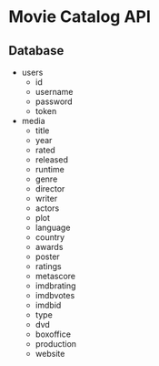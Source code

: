 # Movie Catalog API

## Database
<ul>
    <li>users
        <ul>
            <li>id</li>
            <li>username</li>
            <li>password</li>
            <li>token</li>
        </ul>
    </li>
    <li>media
        <ul>
            <li>title</li>
            <li>year</li>
            <li>rated</li>
            <li>released</li>
            <li>runtime</li>
            <li>genre</li>
            <li>director</li>
            <li>writer</li>
            <li>actors</li>
            <li>plot</li>
            <li>language</li>
            <li>country</li>
            <li>awards</li>
            <li>poster</li>
            <li>ratings</li>
            <li>metascore</li>
            <li>imdbrating</li>
            <li>imdbvotes</li>
            <li>imdbid</li>
            <li>type</li>
            <li>dvd</li>
            <li>boxoffice</li>
            <li>production</li>
            <li>website</li>
        </ul>
    </li>
</ul>